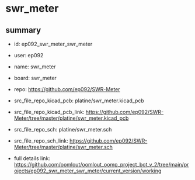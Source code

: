 # swr_meter
 
## summary 
* id: ep092_swr_meter_swr_meter
* user: ep092
* name: swr_meter
* board: swr_meter
* repo: https://github.com/ep092/SWR-Meter
* src_file_repo_kicad_pcb: platine/swr_meter.kicad_pcb
* src_file_repo_kicad_pcb_link: https://github.com/ep092/SWR-Meter/tree/master/platine/swr_meter.kicad_pcb


* src_file_repo_sch: platine/swr_meter.sch
* src_file_repo_sch_link: https://github.com/ep092/SWR-Meter/tree/master/platine/swr_meter.sch
* full details link: https://github.com/oomlout/oomlout_oomp_project_bot_v_2/tree/main/projects/ep092_swr_meter_swr_meter/current_version/working  






